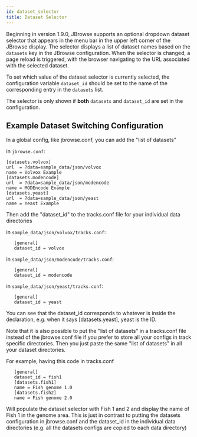 ```yaml
---
id: dataset_selector
title: Dataset Selector
---
```


Beginning in version 1.9.0, JBrowse supports an optional dropdown dataset selector that appears in the menu bar in the upper left corner of the JBrowse display. The selector displays a list of dataset names based on the `datasets` key in the JBrowse configuration. When the selector is changed, a page reload is triggered, with the browser navigating to the URL associated with the selected dataset.

To set which value of the dataset selector is currently selected, the configuration variable `dataset_id` should be set to the name of the corresponding entry in the `datasets` list.

The selector is only shown if **both** `datasets` and `dataset_id` are set in the configuration.

## Example Dataset Switching Configuration

In a global config, like jbrowse.conf, you can add the "list of datasets"

in `jbrowse.conf`:

```
[datasets.volvox]
url  = ?data=sample_data/json/volvox
name = Volvox Example
[datasets.modencode]
url  = ?data=sample_data/json/modencode
name = MODEncode Example
[datasets.yeast]
url  = ?data=sample_data/json/yeast
name = Yeast Example
```

Then add the "dataset_id" to the tracks.conf file for your individual data directories

in `sample_data/json/volvox/tracks.conf`:

```
   [general]
   dataset_id = volvox
```

in `sample_data/json/modencode/tracks.conf`:

```
   [general]
   dataset_id = modencode
```

in `sample_data/json/yeast/tracks.conf`:

```
   [general]
   dataset_id = yeast
```

You can see that the dataset_id corresponds to whatever is inside the declaration, e.g. when it says [datasets.yeast], yeast is the ID.

Note that it is also possible to put the "list of datasets" in a tracks.conf file instead of the jbrowse.conf file if you prefer to store all your configs in track specific directories. Then you just paste the same "list of datasets" in all your dataset directories.

For example, having this code in tracks.conf

```
   [general]
   dataset_id = fish1
   [datasets.fish1]
   name = Fish genome 1.0
   [datasets.fish2]
   name = Fish genome 2.0
```

Will populate the dataset selector with Fish 1 and 2 and display the name of Fish 1 in the genome area. This is just in contrast to putting the datasets configuration in jbrowse.conf and the dataset_id in the individual data directories (e.g. all the datasets configs are copied to each data directory)
